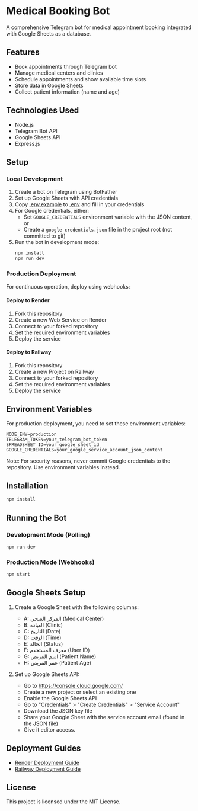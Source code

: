 # Medical Booking Bot

A comprehensive Telegram bot for medical appointment booking integrated with Google Sheets as a database.

## Features
- Book appointments through Telegram bot
- Manage medical centers and clinics
- Schedule appointments and show available time slots
- Store data in Google Sheets
- Collect patient information (name and age)

## Technologies Used
- Node.js
- Telegram Bot API
- Google Sheets API
- Express.js

## Setup

### Local Development
1. Create a bot on Telegram using BotFather
2. Set up Google Sheets with API credentials
3. Copy [.env.example](file:///c%3A/Users/hussein%20tech/StudioProjects/New%20folder%20%284%29/.env.example) to [.env](file:///c%3A/Users/hussein%20tech/StudioProjects/New%20folder%20%284%29/.env) and fill in your credentials
4. For Google credentials, either:
   - Set `GOOGLE_CREDENTIALS` environment variable with the JSON content, or
   - Create a `google-credentials.json` file in the project root (not committed to git)
5. Run the bot in development mode:
   ```bash
   npm install
   npm run dev
   ```

### Production Deployment
For continuous operation, deploy using webhooks:

#### Deploy to Render
1. Fork this repository
2. Create a new Web Service on Render
3. Connect to your forked repository
4. Set the required environment variables
5. Deploy the service

#### Deploy to Railway
1. Fork this repository
2. Create a new Project on Railway
3. Connect to your forked repository
4. Set the required environment variables
5. Deploy the service

## Environment Variables

For production deployment, you need to set these environment variables:

```
NODE_ENV=production
TELEGRAM_TOKEN=your_telegram_bot_token
SPREADSHEET_ID=your_google_sheet_id
GOOGLE_CREDENTIALS=your_google_service_account_json_content
```

Note: For security reasons, never commit Google credentials to the repository. Use environment variables instead.

## Installation
```bash
npm install
```

## Running the Bot

### Development Mode (Polling)
```bash
npm run dev
```

### Production Mode (Webhooks)
```bash
npm start
```

## Google Sheets Setup

1. Create a Google Sheet with the following columns:
   - A: المركز الصحي (Medical Center)
   - B: العيادة (Clinic)
   - C: التاريخ (Date)
   - D: الوقت (Time)
   - E: الحالة (Status)
   - F: معرف المستخدم (User ID)
   - G: اسم المريض (Patient Name)
   - H: عمر المريض (Patient Age)

2. Set up Google Sheets API:
   - Go to https://console.cloud.google.com/
   - Create a new project or select an existing one
   - Enable the Google Sheets API
   - Go to "Credentials" > "Create Credentials" > "Service Account"
   - Download the JSON key file
   - Share your Google Sheet with the service account email (found in the JSON file)
   - Give it editor access.

## Deployment Guides

- [Render Deployment Guide](file:///c%3A/Users/hussein%20tech/StudioProjects/New%20folder%20%284%29/RENDER_DEPLOYMENT_GUIDE.md)
- [Railway Deployment Guide](file:///c%3A/Users/hussein%20tech/StudioProjects/New%20folder%20%284%29/RAILWAY_DEPLOYMENT_GUIDE.md)

## License
This project is licensed under the MIT License.